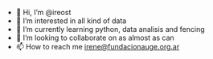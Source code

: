 - 👋 Hi, I’m @ireost
- 👀 I’m interested in all kind of data
- 🌱 I’m currently learning python, data analisis and fencing
- 💞️ I’m looking to collaborate on as almost as  can
- 📫 How to reach me irene@fundacionauge.org.ar
